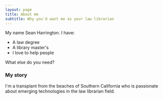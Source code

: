 ```yaml
---
layout: page
title: About me
subtitle: Why you'd want me as your law librarian
---
```


My name Sean Harrington. I have:

- A law degree
- A library master's
- I love to help people

What else do you need?

### My story

I'm a transplant from the beaches of Southern California who is passionate about emerging technologies in the law librarian field.
